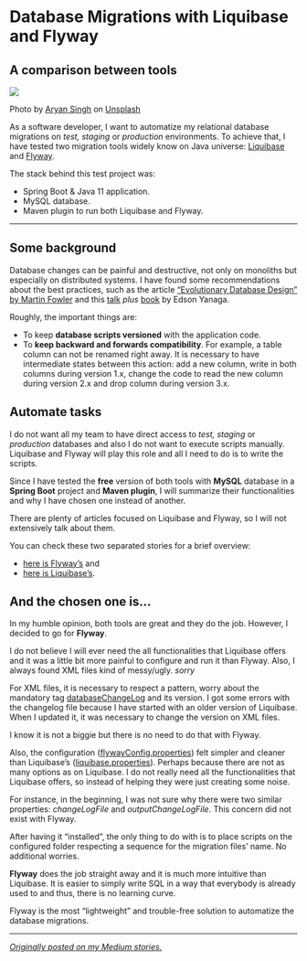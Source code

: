 
# Database Migrations with Liquibase and Flyway

## A comparison between tools

![](https://miro.medium.com/max/5962/0*9vFU-o3uJLSuUX_V)

Photo by  [Aryan Singh](https://unsplash.com/@wuzclicks?utm_source=medium&utm_medium=referral)  on  [Unsplash](https://unsplash.com/?utm_source=medium&utm_medium=referral)

As a software developer, I want to automatize my relational database migrations on  _test, staging_ or  _production_ environments. To achieve that, I have tested two migration tools widely know on Java universe:  [Liquibase](https://www.liquibase.org/)  and  [Flyway](https://flywaydb.org/).

The stack behind this test project was:

-   Spring Boot & Java 11 application.
-   MySQL database.
-   Maven plugin to run both Liquibase and Flyway.

----------

## Some background

Database changes can be painful and destructive, not only on monoliths but especially on distributed systems. I have found some recommendations about the best practices, such as the article  [“Evolutionary Database Design” by Martin Fowler](https://martinfowler.com/articles/evodb.html)  and this  [talk](https://www.youtube.com/watch?v=eRz3xjM08l0)  _plus_ [book](https://developers.redhat.com/books/migrating-microservice-databases-relational-monolith-distributed-data/) by Edson Yanaga.

Roughly, the important things are:

-   To keep  **database scripts versioned** with the application code.
-   To  **keep backward and forwards compatibility**. For example, a table column can not be renamed right away. It is necessary to have intermediate states between this action: add a new column, write in both columns during version 1.x, change the code to read the new column during version 2.x and drop column during version 3.x.

## Automate tasks

I do not want all my team to have direct access to  _test, staging_ or  _production_ databases and also I do not want to execute scripts manually. Liquibase and Flyway will play this role and all I need to do is to write the scripts.

Since I have tested the  **free**  version of both tools with  **MySQL** database in a  **Spring Boot**  project and  **Maven plugin**, I will summarize their functionalities and why I have chosen one instead of another.

There are plenty of articles focused on Liquibase and Flyway, so I will not extensively talk about them.

You can check these two separated stories for a brief overview:

-   [here is Flyway’s](https://medium.com/@danianepg/flyway-b91f53debede?sk=8535e07de61e84ba6ecce0bff818d02a)  and
-   [here is Liquibase’s](https://medium.com/@danianepg/liquibase-38ea6344a4b9?sk=695158733356e84bcccccd3e40995c67).

## And the chosen one is…

In my humble opinion, both tools are great and they do the job. However, I decided to go for  **Flyway**.

I do not believe I will ever need the all functionalities that Liquibase offers and it was a little bit more painful to configure and run it than Flyway. Also, I always found XML files kind of messy/ugly. *sorry*

For XML files, it is necessary to respect a pattern, worry about the mandatory tag  [databaseChangeLog](https://github.com/danianepg/demo-liquibase/blob/master/src/main/resources/db/changelog.xml) and its version. I got some errors with the changelog file because I have started with an older version of Liquibase. When I updated it, it was necessary to change the version on XML files.

I know it is not a biggie but there is no need to do that with Flyway.

Also, the configuration ([flywayConfig.properties](https://github.com/danianepg/demo-flyway/blob/master/src/main/resources/flywayConfig.properties)) felt simpler and cleaner than Liquibase’s ([liquibase.properties](https://github.com/danianepg/demo-liquibase/blob/master/src/main/resources/liquibase.properties)). Perhaps because there are not as many options as on Liquibase. I do not really need all the functionalities that Liquibase offers, so instead of helping they were just creating some noise.

For instance, in the beginning, I was not sure why there were two similar properties:  _changeLogFile_  and  _outputChangeLogFile_. This concern did not exist with Flyway.

After having it “installed”, the only thing to do with is to place scripts on the configured folder respecting a sequence for the migration files’ name. No additional worries.

**Flyway** does the job straight away and it is much more intuitive than Liquibase. It is easier to simply write SQL in a way that everybody is already used to and thus, there is no learning curve.

Flyway is the most “lightweight” and trouble-free solution to automatize the database migrations.

----------
[*Originally posted on my Medium stories.*](https://medium.com/@danianepg/database-migrations-with-liquibase-and-flyway-5946379c7738?source=friends_link&sk=3d73f41cf8d50a0bba38ab0fc0bb6cd5)
